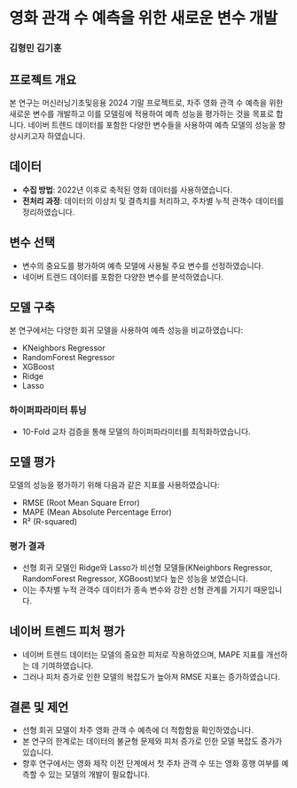 # 영화 관객 수 예측을 위한 새로운 변수 개발

### 김형민 김기훈

## 프로젝트 개요
본 연구는 머신러닝기초및응용 2024 기말 프로젝트로, 차주 영화 관객 수 예측을 위한 새로운 변수를 개발하고 이를 모델링에 적용하여 예측 성능을 평가하는 것을 목표로 합니다. 네이버 트렌드 데이터를 포함한 다양한 변수들을 사용하여 예측 모델의 성능을 향상시키고자 하였습니다.

## 데이터
- **수집 방법**: 2022년 이후로 축적된 영화 데이터를 사용하였습니다.
- **전처리 과정**: 데이터의 이상치 및 결측치를 처리하고, 주차별 누적 관객수 데이터를 정리하였습니다.

## 변수 선택
- 변수의 중요도를 평가하여 예측 모델에 사용될 주요 변수를 선정하였습니다.
- 네이버 트렌드 데이터를 포함한 다양한 변수를 분석하였습니다.

## 모델 구축
본 연구에서는 다양한 회귀 모델을 사용하여 예측 성능을 비교하였습니다:
- KNeighbors Regressor
- RandomForest Regressor
- XGBoost
- Ridge
- Lasso

### 하이퍼파라미터 튜닝
- 10-Fold 교차 검증을 통해 모델의 하이퍼파라미터를 최적화하였습니다.

## 모델 평가
모델의 성능을 평가하기 위해 다음과 같은 지표를 사용하였습니다:
- RMSE (Root Mean Square Error)
- MAPE (Mean Absolute Percentage Error)
- R² (R-squared)

### 평가 결과
- 선형 회귀 모델인 Ridge와 Lasso가 비선형 모델들(KNeighbors Regressor, RandomForest Regressor, XGBoost)보다 높은 성능을 보였습니다.
- 이는 주차별 누적 관객수 데이터가 종속 변수와 강한 선형 관계를 가지기 때문입니다.

## 네이버 트렌드 피처 평가
- 네이버 트렌드 데이터는 모델의 중요한 피처로 작용하였으며, MAPE 지표를 개선하는 데 기여하였습니다.
- 그러나 피처 증가로 인한 모델의 복잡도가 높아져 RMSE 지표는 증가하였습니다.

## 결론 및 제언
- 선형 회귀 모델이 차주 영화 관객 수 예측에 더 적합함을 확인하였습니다.
- 본 연구의 한계로는 데이터의 불균형 문제와 피처 증가로 인한 모델 복잡도 증가가 있습니다.
- 향후 연구에서는 영화 제작 이전 단계에서 첫 주차 관객 수 또는 영화 흥행 여부를 예측할 수 있는 모델의 개발이 필요합니다.


